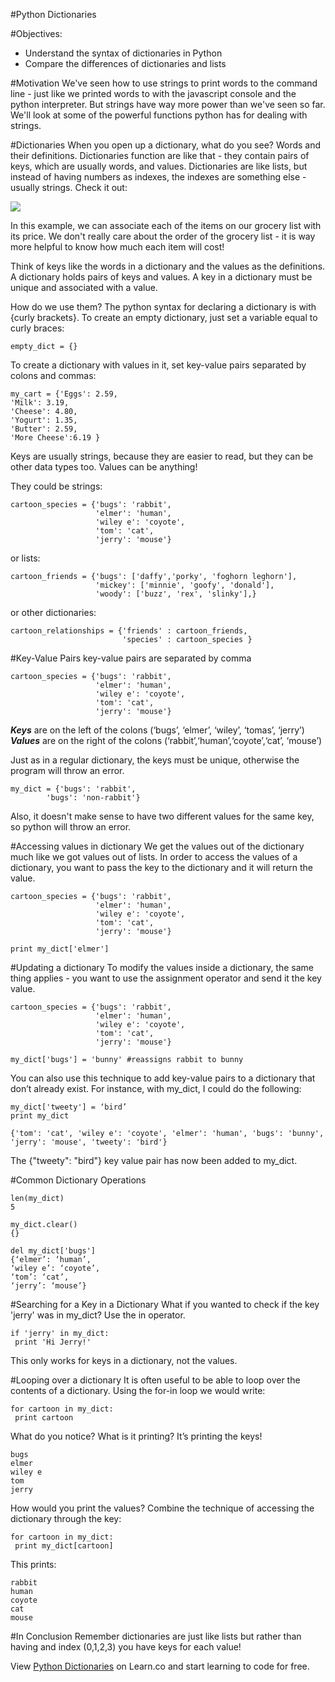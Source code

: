
#Python Dictionaries

#Objectives:
+ Understand the syntax of dictionaries in Python
+ Compare the differences of dictionaries and lists

#Motivation
We've seen how to use strings to print words to the command line - just like we printed words to with the javascript console and the python interpreter. But strings have way more power than we've seen so far. We'll look at some of the powerful functions python has for dealing with strings.

#Dictionaries
When you open up a dictionary, what do you see? Words and their definitions. Dictionaries function are like that - they contain pairs of keys, which are usually words, and values. Dictionaries are like lists, but instead of having numbers as indexes, the indexes are something else - usually strings. Check it out:

<img src="https://raw.githubusercontent.com/learn-co-curriculum/cssi-4.10-python-dictionaries/master/images/dictionary.png">

In this example, we can associate each of the items on our grocery list with its price. We don't really care about the order of the grocery list - it is way more helpful to know how much each item will cost!

Think of keys like the words in a dictionary and the values as the definitions. A dictionary holds pairs of keys and values. A key in a dictionary must be unique and associated with a value.

How do we use them? The python syntax for declaring a dictionary is with {curly brackets}. To create an empty dictionary, just set a variable equal to curly braces:
```
empty_dict = {}
```
To create a dictionary with values in it, set key-value pairs separated by colons and commas:
```
my_cart = {'Eggs': 2.59,
'Milk': 3.19,
'Cheese': 4.80,
'Yogurt': 1.35,
'Butter': 2.59,
'More Cheese':6.19 }
```
Keys are usually strings, because they are easier to read, but they can be other data types too.  Values can be anything!

They could be strings:
```
cartoon_species = {'bugs': 'rabbit',
           	       'elmer': 'human',
                   'wiley e': 'coyote',
       	           'tom': 'cat',
      	           'jerry': 'mouse'}
```
or lists:
```
cartoon_friends = {'bugs': ['daffy','porky', 'foghorn leghorn'],
                   'mickey': ['minnie', 'goofy', 'donald'],
                   'woody': ['buzz', 'rex', 'slinky'],}
```
or other dictionaries:
```
cartoon_relationships = {'friends' : cartoon_friends,
                         'species' : cartoon_species }
```
#Key-Value Pairs
key-value pairs are separated by comma
```
cartoon_species = {'bugs': 'rabbit',
           	       'elmer': 'human',
                   'wiley e': 'coyote',
       	           'tom': 'cat',
      	           'jerry': 'mouse'}
```
***Keys*** are on the left of the colons (‘bugs’, ‘elmer’, ‘wiley’, ‘tomas’, ‘jerry’)
***Values*** are on the right of the colons (‘rabbit’,‘human’,‘coyote’,‘cat’, ‘mouse’)

Just as in a regular dictionary, the keys must be unique, otherwise the program will throw an error.
```
my_dict = {'bugs': 'rabbit',
      	'bugs': 'non-rabbit'}
```
Also, it doesn't make sense to have two different values for the same key, so python will throw an error.

#Accessing values in dictionary
We get the values out of the dictionary much like we got values out of lists. In order to access the values of a dictionary, you want to pass the key to the dictionary and it will return the value.
```
cartoon_species = {'bugs': 'rabbit',
           	       'elmer': 'human',
                   'wiley e': 'coyote',
       	           'tom': 'cat',
      	           'jerry': 'mouse'}

print my_dict['elmer']
```
#Updating a dictionary
To modify the values inside a dictionary, the same thing applies - you want to use the assignment operator and send it the key value.
```
cartoon_species = {'bugs': 'rabbit',
           	       'elmer': 'human',
                   'wiley e': 'coyote',
       	           'tom': 'cat',
      	           'jerry': 'mouse'}

my_dict['bugs'] = 'bunny' #reassigns rabbit to bunny
```
You can also use this technique to add key-value pairs to a dictionary that don’t already exist. For instance, with my_dict, I could do the following:
```
my_dict['tweety'] = ‘bird’
print my_dict

{'tom': 'cat', 'wiley e': 'coyote', 'elmer': 'human', 'bugs': 'bunny', 'jerry': 'mouse', 'tweety': 'bird'}
```
The {"tweety": "bird"} key value pair has now been added to my_dict.

#Common Dictionary Operations
```
len(my_dict)
5

my_dict.clear()
{}

del my_dict['bugs']
{‘elmer’: ‘human’,
‘wiley e’: ‘coyote’,
‘tom’: ‘cat’,
‘jerry’: ‘mouse’}
```
#Searching for a Key in a Dictionary
What if you wanted to check if the key 'jerry' was in my_dict?  Use the in operator.
```
if 'jerry' in my_dict:
 print 'Hi Jerry!'
```
This only works for keys in a dictionary, not the values.

#Looping over a dictionary
It is often useful to be able to loop over the contents of a dictionary. Using the for-in loop we would write:
```
for cartoon in my_dict:
 print cartoon
```
What do you notice? What is it printing? It’s printing the keys!
```
bugs
elmer
wiley e
tom
jerry
```
How would you print the values? Combine the technique of accessing the dictionary through the key:
```
for cartoon in my_dict:
 print my_dict[cartoon]
```
This prints:
```
rabbit
human
coyote
cat
mouse
```

#In Conclusion
Remember dictionaries are just like lists but rather than having and index (0,1,2,3) you have keys for each value!

<p data-visibility='hidden'>View <a href='https://learn.co/lessons/cssi-4.10-python-dictionaries' title='Python Dictionaries'>Python Dictionaries</a> on Learn.co and start learning to code for free.</p>
